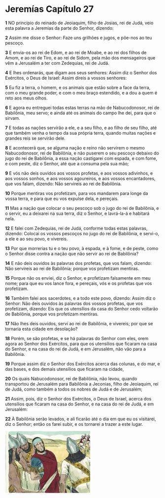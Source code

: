 # Jeremías Capítulo 27

**1** 	NO princípio do reinado de Jeoiaquim, filho de Josias, rei de Judá, veio esta palavra a Jeremias da parte do Senhor, dizendo:

**2** 	Assim me disse o Senhor: Faze uns grilhões e jugos, e põe-nos ao teu pescoço.

**3** 	E envia-os ao rei de Edom, e ao rei de Moabe, e ao rei dos filhos de Amom, e ao rei de Tiro, e ao rei de Sidom, pela mão dos mensageiros que vêm a Jerusalém a ter com Zedequias, rei de Judá.

**4** 	E lhes ordenarás, que digam aos seus senhores: Assim diz o Senhor dos Exércitos, o Deus de Israel: Assim direis a vossos senhores:

**5** 	Eu fiz a terra, o homem, e os animais que estão sobre a face da terra, com o meu grande poder, e com o meu braço estendido, e a dou a quem é reto aos meus olhos.

**6** 	E agora eu entreguei todas estas terras na mão de Nabucodonosor, rei de Babilônia, meu servo; e ainda até os animais do campo lhe dei, para que o sirvam.

**7** 	E todas as nações servirão a ele, e a seu filho, e ao filho de seu filho, até que também venha o tempo da sua própria terra, quando muitas nações e grandes reis se servirão dele.

**8** 	E acontecerá que, se alguma nação e reino não servirem o mesmo Nabucodonosor, rei de Babilônia, e não puserem o seu pescoço debaixo do jugo do rei de Babilônia, a essa nação castigarei com espada, e com fome, e com peste, diz o Senhor, até que a consuma pela sua mão;

**9** 	E vós não deis ouvidos aos vossos profetas, e aos vossos adivinhos, e aos vossos sonhos, e aos vossos agoureiros, e aos vossos encantadores, que vos falam, dizendo: Não servireis ao rei de Babilônia.

**10** 	Porque mentiras vos profetizam, para vos mandarem para longe da vossa terra, e para que eu vos expulse dela, e pereçais.

**11** 	Mas a nação que colocar o seu pescoço sob o jugo do rei de Babilônia, e o servir, eu a deixarei na sua terra, diz o Senhor, e lavrá-la-á e habitará nela.

**12** 	E falei com Zedequias, rei de Judá, conforme todas estas palavras, dizendo: Colocai os vossos pescoços no jugo do rei de Babilônia, e servi-o, a ele e ao seu povo, e vivereis.

**13** 	Por que morrerias tu e o teu povo, à espada, e à fome, e de peste, como o Senhor disse contra a nação que não servir ao rei de Babilônia?

**14** 	E não deis ouvidos às palavras dos profetas, que vos falam, dizendo: Não servireis ao rei de Babilônia; porque vos profetizam mentiras.

**15** 	Porque não os enviei, diz o Senhor, e profetizam falsamente em meu nome; para que eu vos lance fora, e pereçais, vós e os profetas que vos profetizam.

**16** 	Também falei aos sacerdotes, e a todo este povo, dizendo: Assim diz o Senhor: Não deis ouvidos às palavras dos vossos profetas, que vos profetizam, dizendo: Eis que os utensílios da casa do Senhor cedo voltarão de Babilônia, porque vos profetizam mentiras.

**17** 	Não lhes deis ouvidos, servi ao rei de Babilônia, e vivereis; por que se tornaria esta cidade em desolação?

**18** 	Porém, se são profetas, e se há palavras do Senhor com eles, orem agora ao Senhor dos Exércitos, para que os utensílios que ficaram na casa do Senhor, e na casa do rei de Judá, e em Jerusalém, não vão para a Babilônia.

**19** 	Porque assim diz o Senhor dos Exércitos acerca das colunas, e do mar, e das bases, e dos demais utensílios que ficaram na cidade,

**20** 	Os quais Nabucodonosor, rei de Babilônia, não levou, quando transportou de Jerusalém para Babilônia a Jeconias, filho de Jeoiaquim, rei de Judá, como também a todos os nobres de Judá e de Jerusalém;

**21** 	Assim, pois, diz o Senhor dos Exércitos, o Deus de Israel, acerca dos utensílios que ficaram na casa do Senhor, e na casa do rei de Judá, e em Jerusalém:

**22** 	À Babilônia serão levados, e ali ficarão até o dia em que eu os visitarei, diz o Senhor; então os farei subir, e os tornarei a trazer a este lugar.

![](../Images/SweetPublishing/12-25-3.jpg) 

